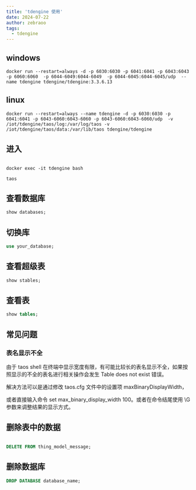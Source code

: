 ```yaml
---
title: 'tdengine 使用'
date: 2024-07-22
author: zebraoo
tags:
  - tdengine
---
```


## windows
```
docker run --restart=always -d -p 6030:6030 -p 6041:6041 -p 6043:6043 -p 6060:6060  -p 6044-6049:6044-6049  -p 6044-6045:6044-6045/udp  --name tdengine tdengine/tdengine:3.3.6.13

```

## linux
```
docker run --restart=always --name tdengine -d -p 6030:6030 -p 6041:6041 -p 6043-6060:6043-6060 -p 6043-6060:6043-6060/udp  -v /iot/tdengine/taos/log:/var/log/taos -v /iot/tdengine/taos/data:/var/lib/taos tdengine/tdengine

```

## 进入
```

docker exec -it tdengine bash

taos

```

## 查看数据库
```sql
show databases;
```
## 切换库
```sql
use your_database;
```

## 查看超级表
```sql
show stables;
```

## 查看表
```sql
show tables;
```

## 常见问题
### 表名显示不全
由于 taos shell 在终端中显示宽度有限，有可能比较长的表名显示不全，如果按照显示的不全的表名进行相关操作会发生 Table does not exist 错误。

解决方法可以是通过修改 taos.cfg 文件中的设置项 maxBinaryDisplayWidth， 

或者直接输入命令 set max_binary_display_width 100。或者在命令结尾使用 \G 参数来调整结果的显示方式。

## 删除表中的数据
```sql

DELETE FROM thing_model_message;

```

## 删除数据库
```sql
DROP DATABASE database_name;
```